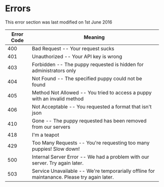 # Errors

<aside class="notice">This error section was last modified on 1st June 2016</aside>

Error Code | Meaning
---------- | -------
400 | Bad Request -- Your request sucks
401 | Unauthorized -- Your API key is wrong
403 | Forbidden -- The puppy requested is hidden for administrators only
404 | Not Found -- The specified puppy could not be found
405 | Method Not Allowed -- You tried to access a puppy with an invalid method
406 | Not Acceptable -- You requested a format that isn't json
410 | Gone -- The puppy requested has been removed from our servers
418 | I'm a teapot
429 | Too Many Requests -- You're requesting too many puppies! Slow down!
500 | Internal Server Error -- We had a problem with our server. Try again later.
503 | Service Unavailable -- We're temporarially offline for maintanance. Please try again later.
